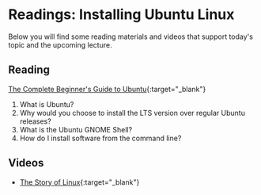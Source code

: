 # Readings: Installing Ubuntu Linux

Below you will find some reading materials and videos that support today's topic and the upcoming lecture.

## Reading

[The Complete Beginner's Guide to Ubuntu](https://web.archive.org/web/20220312030901/https://www.lifewire.com/beginners-guide-to-ubuntu-2205722){:target="_blank"}

1. What is Ubuntu?
1. Why would you choose to install the LTS version over regular Ubuntu releases?
1. What is the Ubuntu GNOME Shell?
1. How do I install software from the command line?

## Videos

- [The Story of Linux](https://www.youtube.com/watch?v=5ocq6_3-nEw){:target="_blank"}
